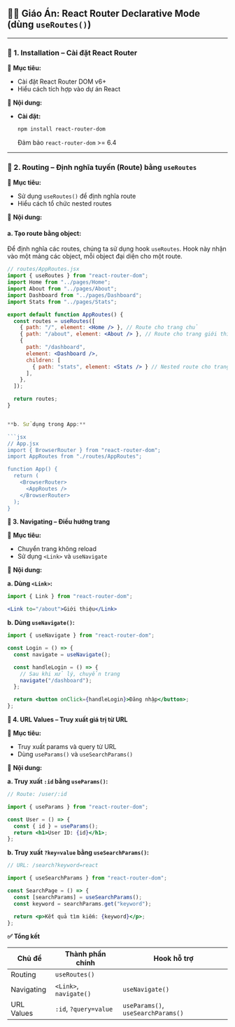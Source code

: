 
## 🧑‍🏫 Giáo Án: React Router Declarative Mode (dùng `useRoutes()`)

---

### 🔹 1. Installation – Cài đặt React Router

🎯 **Mục tiêu:**

- Cài đặt React Router DOM v6+
- Hiểu cách tích hợp vào dự án React

📌 **Nội dung:**

- **Cài đặt:**

    ```bash
    npm install react-router-dom
    ```

    Đảm bảo `react-router-dom` >= 6.4

---

### 🔹 2. Routing – Định nghĩa tuyến (Route) bằng `useRoutes`

🎯 **Mục tiêu:**

- Sử dụng `useRoutes()` để định nghĩa route
- Hiểu cách tổ chức nested routes

📌 **Nội dung:**

#### a. Tạo route bằng object:

Để định nghĩa các routes, chúng ta sử dụng hook `useRoutes`. Hook này nhận vào một mảng các object, mỗi object đại diện cho một route.

```jsx
// routes/AppRoutes.jsx
import { useRoutes } from "react-router-dom";
import Home from "../pages/Home";
import About from "../pages/About";
import Dashboard from "../pages/Dashboard";
import Stats from "../pages/Stats";

export default function AppRoutes() {
  const routes = useRoutes([
    { path: "/", element: <Home /> }, // Route cho trang chủ
    { path: "/about", element: <About /> }, // Route cho trang giới thiệu
    {
      path: "/dashboard",
      element: <Dashboard />,
      children: [
        { path: "stats", element: <Stats /> } // Nested route cho trang thống kê
      ],
    },
  ]);

  return routes;
}


**b. Sử dụng trong App:**

```jsx
// App.jsx
import { BrowserRouter } from "react-router-dom";
import AppRoutes from "./routes/AppRoutes";

function App() {
  return (
    <BrowserRouter>
      <AppRoutes />
    </BrowserRouter>
  );
}
```

**🔹 3. Navigating – Điều hướng trang**

🎯 **Mục tiêu:**

*   Chuyển trang không reload
*   Sử dụng `<Link>` và `useNavigate`

📌 **Nội dung:**

**a. Dùng `<Link>`:**

```jsx
import { Link } from "react-router-dom";

<Link to="/about">Giới thiệu</Link>
```

**b. Dùng `useNavigate()`:**

```jsx
import { useNavigate } from "react-router-dom";

const Login = () => {
  const navigate = useNavigate();

  const handleLogin = () => {
    // Sau khi xử lý, chuyển trang
    navigate("/dashboard");
  };

  return <button onClick={handleLogin}>Đăng nhập</button>;
};
```

**🔹 4. URL Values – Truy xuất giá trị từ URL**

🎯 **Mục tiêu:**

*   Truy xuất params và query từ URL
*   Dùng `useParams()` và `useSearchParams()`

📌 **Nội dung:**

**a. Truy xuất `:id` bằng `useParams()`:**

```jsx
// Route: /user/:id

import { useParams } from "react-router-dom";

const User = () => {
  const { id } = useParams();
  return <h1>User ID: {id}</h1>;
};
```

**b. Truy xuất `?key=value` bằng `useSearchParams()`:**

```jsx
// URL: /search?keyword=react

import { useSearchParams } from "react-router-dom";

const SearchPage = () => {
  const [searchParams] = useSearchParams();
  const keyword = searchParams.get("keyword");

  return <p>Kết quả tìm kiếm: {keyword}</p>;
};
```

**✅ Tổng kết**

| Chủ đề      | Thành phần chính         | Hook hỗ trợ          |
| ----------- | ------------------------- | --------------------- |
| Routing     | `useRoutes()`            |                       |
| Navigating  | `<Link>`, `navigate()` | `useNavigate()`       |
| URL Values | `:id`, `?query=value` | `useParams()`, `useSearchParams()` |
```